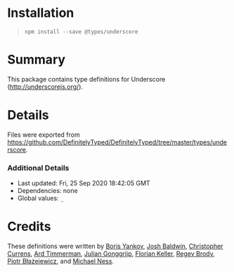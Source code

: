 # Installation
> `npm install --save @types/underscore`

# Summary
This package contains type definitions for Underscore (http://underscorejs.org/).

# Details
Files were exported from https://github.com/DefinitelyTyped/DefinitelyTyped/tree/master/types/underscore.

### Additional Details
 * Last updated: Fri, 25 Sep 2020 18:42:05 GMT
 * Dependencies: none
 * Global values: `_`

# Credits
These definitions were written by [Boris Yankov](https://github.com/borisyankov), [Josh Baldwin](https://github.com/jbaldwin), [Christopher Currens](https://github.com/ccurrens), [Ard Timmerman](https://github.com/confususs), [Julian Gonggrijp](https://github.com/jgonggrijp), [Florian Keller](https://github.com/ffflorian), [Regev Brody](https://github.com/regevbr), [Piotr Błażejewicz](https://github.com/peterblazejewicz), and [Michael Ness](https://github.com/reubenrybnik).
